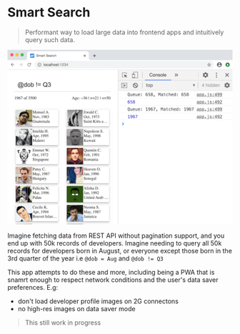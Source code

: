 # Smart Search

> Performant way to load large data into frontend apps and intuitively query such data. 

<img src="./src/images/app-preview.png">

Imagine fetching data from REST API without pagination support, and you end up with 50k records of developers. Imagine needing to query all 50k records for developers born in August, or everyone except those born in the 3rd quarter of the year i.e `@dob = Aug` and `@dob != Q3`

This app attempts to do these and more, including being a PWA that is snamrt enough to respect network conditions and the user's data saver preferences. E.g: 
*   don't load developer profile images on 2G connectons
*   no high-res images on data saver mode

> This still work in progress

